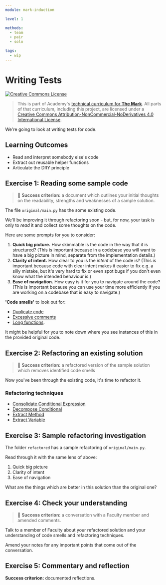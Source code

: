 ```yaml
---
module: mark-induction

level: 1

methods:
  - team
  - pair
  - solo

tags:
  - wip
---
```


# Writing Tests

<a rel="license" href="http://creativecommons.org/licenses/by-nc-nd/4.0/"><img alt="Creative Commons License" style="border-width:0" src="https://i.creativecommons.org/l/by-nc-nd/4.0/88x31.png" /></a>

> This is part of Academy's [technical curriculum for **The Mark**](https://github.com/WeAreAcademy/curriculum-mark). All parts of that curriculum, including this project, are licensed under a <a rel="license" href="http://creativecommons.org/licenses/by-nc-nd/4.0/">Creative Commons Attribution-NonCommercial-NoDerivatives 4.0 International License</a>.

We're going to look at writing tests for code.

## Learning Outcomes

- Read and interpret somebody else's code
- Extract out reusable helper functions
- Articulate the DRY principle

## Exercise 1: Reading some sample code

> 🎯 **Success criterion:** a document which outlines your initial thoughts on the readability, strengths and weaknesses of a sample solution.

The file `original/main.py` has the some existing code.

We'll be improving it through refactoring soon - but, for now, your task is only to _read_ it and collect some thoughts on the code.

Here are some prompts for you to consider:

1. **Quick big picture.** How skimmable is the code in the way that it is structured? (This is important because in a codebase you will want to have a big picture in mind, separate from the implementation details.)
2. **Clarity of intent.** How clear to you is the _intent_ of the code is? (This is important because code with clear intent makes it easier to fix e.g. a silly mistake, but it's very hard to fix or even spot bugs if you don't even know what the intended behaviour is.)
3. **Ease of navigation.** How easy is it for you to navigate around the code? (This is important because you can use your time more efficiently if you are working on a codebase that is easy to navigate.)

**'Code smells'** to look out for:

- [Duplicate code](https://sourcemaking.com/refactoring/smells/duplicate-code)
- [Excessive comments](https://sourcemaking.com/refactoring/smells/comments)
- [Long functions](https://sourcemaking.com/refactoring/smells/long-method).

It might be helpful for you to note down where you see instances of this in the provided original code.

## Exercise 2: Refactoring an existing solution

> 🎯 **Success criterion:** a refactored version of the sample solution which removes identified code smells

Now you've been through the existing code, it's time to refactor it.

### Refactoring techniques

- [Consolidate Conditional Expression](https://sourcemaking.com/refactoring/consolidate-conditional-expression)
- [Decompose Conditional](https://sourcemaking.com/refactoring/decompose-conditional)
- [Extract Method](https://sourcemaking.com/refactoring/extract-method)
- [Extract Variable](https://sourcemaking.com/refactoring/extract-variable)

## Exercise 3: Sample refactoring investigation

The folder `refactored` has a sample refactoring of `original/main.py`.

Read through it with the same lens of above:

1. Quick big picture
2. Clarity of intent
3. Ease of navigation

What are the things which are better in this solution than the original one?

## Exercise 4: Check your understanding

> 🎯 **Success criterion:** a conversation with a Faculty member and amended comments.

Talk to a member of Faculty about your refactored solution and your understanding of code smells and refactoring techniques.

Amend your notes for any important points that come out of the conversation.

## Exercise 5: Commentary and reflection

**Success criterion:** documented reflections.
